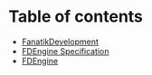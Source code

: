 # Table of contents

* [FanatikDevelopment](README.md)
* [FDEngine Specification](analysis-and-design.md)
* [FDEngine](fdengine.md)

